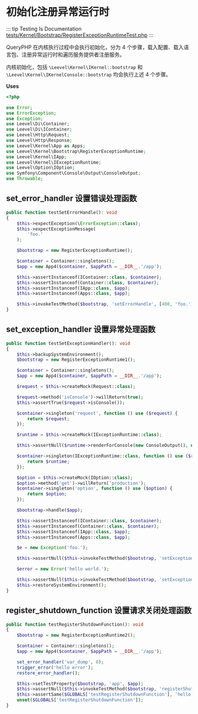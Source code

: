 # 初始化注册异常运行时

::: tip Testing Is Documentation
[tests/Kernel/Bootstrap/RegisterExceptionRuntimeTest.php](https://github.com/hunzhiwange/framework/blob/master/tests/Kernel/Bootstrap/RegisterExceptionRuntimeTest.php)
:::
    
QueryPHP 在内核执行过程中会执行初始化，分为 4 个步骤，载入配置、载入语言包、注册异常运行时和遍历服务提供者注册服务。

内核初始化，包括 `\Leevel\Kernel\IKernel::bootstrap` 和 `\Leevel\Kernel\IKernelConsole::bootstrap` 均会执行上述 4 个步骤。


**Uses**

``` php
<?php

use Error;
use ErrorException;
use Exception;
use Leevel\Di\Container;
use Leevel\Di\IContainer;
use Leevel\Http\Request;
use Leevel\Http\Response;
use Leevel\Kernel\App as Apps;
use Leevel\Kernel\Bootstrap\RegisterExceptionRuntime;
use Leevel\Kernel\IApp;
use Leevel\Kernel\IExceptionRuntime;
use Leevel\Option\IOption;
use Symfony\Component\Console\Output\ConsoleOutput;
use Throwable;
```

## set_error_handler 设置错误处理函数

``` php
public function testSetErrorHandle(): void
{
    $this->expectException(\ErrorException::class);
    $this->expectExceptionMessage(
        'foo.'
    );

    $bootstrap = new RegisterExceptionRuntime();

    $container = Container::singletons();
    $app = new App4($container, $appPath = __DIR__.'/app');

    $this->assertInstanceof(IContainer::class, $container);
    $this->assertInstanceof(Container::class, $container);
    $this->assertInstanceof(IApp::class, $app);
    $this->assertInstanceof(Apps::class, $app);

    $this->invokeTestMethod($bootstrap, 'setErrorHandle', [400, 'foo.']);
}
```
    
## set_exception_handler 设置异常处理函数

``` php
public function testSetExceptionHandler(): void
{
    $this->backupSystemEnvironment();
    $bootstrap = new RegisterExceptionRuntime1();

    $container = Container::singletons();
    $app = new App4($container, $appPath = __DIR__.'/app');

    $request = $this->createMock(Request::class);

    $request->method('isConsole')->willReturn(true);
    $this->assertTrue($request->isConsole());

    $container->singleton('request', function () use ($request) {
        return $request;
    });

    $runtime = $this->createMock(IExceptionRuntime::class);

    $this->assertNull($runtime->renderForConsole(new ConsoleOutput(), new Exception()));

    $container->singleton(IExceptionRuntime::class, function () use ($runtime) {
        return $runtime;
    });

    $option = $this->createMock(IOption::class);
    $option->method('get')->willReturn('production');
    $container->singleton('option', function () use ($option) {
        return $option;
    }); 

    $bootstrap->handle($app);

    $this->assertInstanceof(IContainer::class, $container);
    $this->assertInstanceof(Container::class, $container);
    $this->assertInstanceof(IApp::class, $app);
    $this->assertInstanceof(Apps::class, $app);

    $e = new Exception('foo.');

    $this->assertNull($this->invokeTestMethod($bootstrap, 'setExceptionHandler', [$e]));

    $error = new Error('hello world.');

    $this->assertNull($this->invokeTestMethod($bootstrap, 'setExceptionHandler', [$error]));
    $this->restoreSystemEnvironment();
}
```
    
## register_shutdown_function 设置请求关闭处理函数

``` php
public function testRegisterShutdownFunction(): void
{
    $bootstrap = new RegisterExceptionRuntime2();

    $container = Container::singletons();
    $app = new App4($container, $appPath = __DIR__.'/app');

    set_error_handler('var_dump', 0);
    trigger_error('hello error');
    restore_error_handler();

    $this->setTestProperty($bootstrap, 'app', $app);
    $this->assertNull($this->invokeTestMethod($bootstrap, 'registerShutdownFunction'));
    $this->assertSame($GLOBALS['testRegisterShutdownFunction'], 'hello error');
    unset($GLOBALS['testRegisterShutdownFunction']);
}
```
